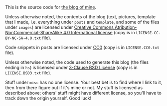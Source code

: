 This is the source code for [the blog of mine](https://blog.debiania.in.ua/).

Unless otherwise noted, the contents of the blog (text, pictures, template that
I made, i.e. everything under `posts` and `template`, and some of the files
under `images`) are licensed under [Creative Commons
Atribution-NonCommercial-ShareAlike 4.0 International license][cc-by-nc-sa-4]
(copy is in `LICENSE.CC-BY-NC-SA-4.0.txt` file).

Code snippets in posts are licensed under [CC0][cc0] (copy is in
`LICENSE.CC0.txt` file).

Unless otherwise noted, the code used to generate this blog (the files ending
in `hs`) is licensed under [3-Clause BSD License][bsd3] (copy is in
`LICENSE.BSD3.txt` file).

Stuff under `misc` has no one license. Your best bet is to find where I link to
it, then from there figure out if it's mine or not. My stuff is licensed as
described above; others' stuff might have different license, so you'll have to
track down the origin yourself. Good luck!

[cc-by-nc-sa-4]: https://creativecommons.org/licenses/by-nc-sa/4.0/legalcode
    "Creative Commons Attribution-NonCommercial-ShareAlike 4.0 International License"

[cc0]: https://creativecommons.org/publicdomain/zero/1.0/legalcode
    "CC0 Universal"

[bsd3]: https://opensource.org/licenses/BSD-3-Clause
    "The BSD 3-Clause License"
